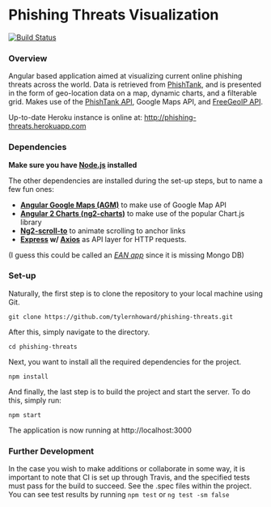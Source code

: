 # Phishing Threats Visualization
[![Build Status](https://travis-ci.org/tylernhoward/phishing-threats.svg?branch=master)](https://travis-ci.org/tylernhoward/phishing-threats)
### Overview

Angular based application aimed at visualizing current online phishing threats across the world. Data is retrieved from [PhishTank](http://www.phishtank.com/), and is presented in the form of geo-location data on a map, dynamic charts, and a filterable grid. Makes use of the [PhishTank API](https://www.phishtank.com/developer_info.php), Google Maps API, and [FreeGeoIP API](http://freegeoip.net).

Up-to-date Heroku instance is online at: http://phishing-threats.herokuapp.com

### Dependencies

**Make sure you have [Node.js](https://nodejs.org/en/) installed**

The other dependencies are installed during the set-up steps, but to name a few fun ones:

- **[Angular Google Maps (AGM)](https://angular-maps.com)** to make use of Google Map API
- **[Angular 2 Charts (ng2-charts)](https://valor-software.com/ng2-charts/)** to make use of the popular Chart.js library
- **[Ng2-scroll-to](https://www.npmjs.com/package/ng2-scroll-to)** to animate scrolling to anchor links
- **[Express](https://expressjs.com/) w/ [Axios](https://www.npmjs.com/package/axios)** as API layer for HTTP requests.

(I guess this could be called an *[EAN app](https://en.wikipedia.org/wiki/MEAN_(software_bundle))* since it is missing Mongo DB)

### Set-up

Naturally, the first step is to clone the repository to your local machine using Git.
```
git clone https://github.com/tylernhoward/phishing-threats.git
```
After this, simply navigate to the directory.
```
cd phishing-threats
```
Next, you want to install all the required dependencies for the project.
```
npm install
```
And finally, the last step is to build the project and start the server. To do this, simply run:
```
npm start
```
The application is now running at http://localhost:3000

### Further Development

In the case you wish to make additions or collaborate in some way, it is important to note that CI is set up through Travis, and the specified tests must pass for the build to succeed. See the .spec files within the project. You can see test results by running `npm test` or `ng test -sm false`
